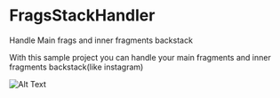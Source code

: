 # FragsStackHandler
Handle Main frags and inner fragments backstack

With this sample project you can handle your main fragments and inner fragments backstack(like instagram)

![Alt Text](http://neo.elasw.com/ss/gif/FragsStackHandler.gif)
